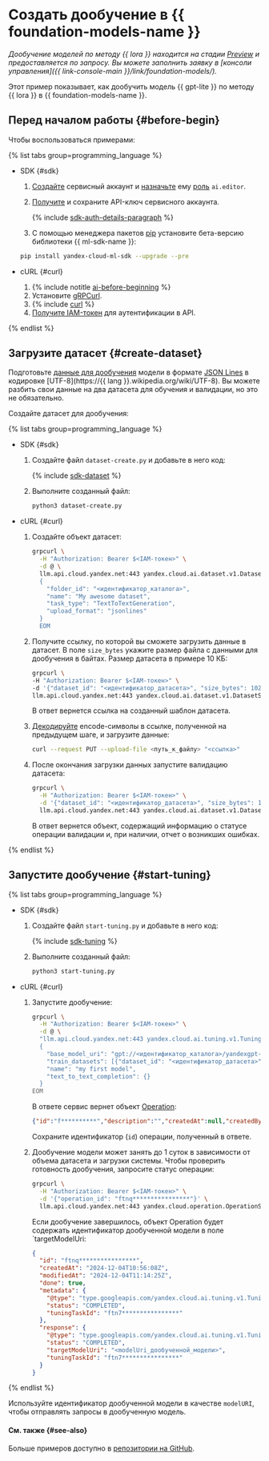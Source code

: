 # Создать дообучение в {{ foundation-models-name }}

_Дообучение моделей по методу {{ lora }} находится на стадии [Preview](../../../overview/concepts/launch-stages.md) и предоставляется по запросу. Вы можете заполнить заявку в [консоли управления]({{ link-console-main }}/link/foundation-models/)._

Этот пример показывает, как дообучить модель {{ gpt-lite }} по методу {{ lora }} в {{ foundation-models-name }}. 

## Перед началом работы {#before-begin}

Чтобы воспользоваться примерами:

{% list tabs group=programming_language %}

- SDK {#sdk}

  1. [Создайте](../../../iam/operations/sa/create.md) сервисный аккаунт и [назначьте](../../../iam/operations/sa/assign-role-for-sa.md) ему [роль](../../../foundation-models/security/index.md#languageModels-user) `ai.editor`.
  1. [Получите](../../../iam/operations/api-key/create.md) и сохраните API-ключ сервисного аккаунта.

      {% include [sdk-auth-details-paragraph](../../../_includes/foundation-models/sdk-auth-details-paragraph.md) %}
  1. С помощью менеджера пакетов [pip](https://pip.pypa.io/en/stable/) установите бета-версию библиотеки {{ ml-sdk-name }}:

    ```bash
    pip install yandex-cloud-ml-sdk --upgrade --pre
    ```

- cURL {#curl}

  1. {% include notitle [ai-before-beginning](../../../_includes/foundation-models/yandexgpt/ai-before-beginning.md) %}
  1. Установите [gRPCurl](https://github.com/fullstorydev/grpcurl).
  1. {% include [curl](../../../_includes/curl.md) %}
  1. [Получите IAM-токен](../../../iam/operations/iam-token/create.md) для аутентификации в API.

{% endlist %}

## Загрузите датасет {#create-dataset}

Подготовьте [данные для дообучения](../../concepts/tuning/index.md#generation-data) модели в формате [JSON Lines](https://jsonlines.org/) в кодировке [UTF-8](https://{{ lang }}.wikipedia.org/wiki/UTF-8). Вы можете разбить свои данные на два датасета для обучения и валидации, но это не обязательно. 

Создайте датасет для дообучения:

{% list tabs group=programming_language %}

- SDK {#sdk}

  1. Создайте файл `dataset-create.py` и добавьте в него код:

     {% include [sdk-dataset](../../../_includes/foundation-models/examples/dataset-sdk.md) %}

  1. Выполните созданный файл:

     ```bash
     python3 dataset-create.py
     ```

- cURL {#curl}

  1. Создайте объект датасет:
  
     ```bash
     grpcurl \
       -H "Authorization: Bearer $<IAM-токен>" \
       -d @ \
       llm.api.cloud.yandex.net:443 yandex.cloud.ai.dataset.v1.DatasetService/Create <<EOM
       {
         "folder_id": "<идентификатор_каталога>", 
         "name": "My awesome dataset", 
         "task_type": "TextToTextGeneration", 
         "upload_format": "jsonlines"
       }
       EOM
     ```

  1. Получите ссылку, по которой вы сможете загрузить данные в датасет. В поле `size_bytes` укажите размер файла с данными для дообучения в байтах. Размер датасета в примере 10 КБ: 
  
     ```bash
     grpcurl \
     -H "Authorization: Bearer $<IAM-токен>" \
     -d '{"dataset_id": "<идентификатор_датасета>", "size_bytes": 10240}' \
     llm.api.cloud.yandex.net:443 yandex.cloud.ai.dataset.v1.DatasetService/GetUploadDraftUrl
     ```

     В ответ вернется ссылка на созданный шаблон датасета.

  1. [Декодируйте](https://www.url-encode-decode.com/) encode-символы в ссылке, полученной на предыдущем шаге, и загрузите данные:
  
      ```bash 
      curl --request PUT --upload-file <путь_к_файлу> "<ссылка>"
      ```

  1. После окончания загрузки данных запустите валидацию датасета:
  
      ```bash
      grpcurl \
        -H "Authorization: Bearer $<IAM-токен>" \
        -d '{"dataset_id": "<идентификатор_датасета>", "size_bytes": 1024}' \
        llm.api.cloud.yandex.net:443 yandex.cloud.ai.dataset.v1.DatasetService/Validate
      ```

      В ответ вернется объект, содержащий информацию о статусе операции валидации и, при наличии, отчет о возникших ошибках.

{% endlist %}

## Запустите дообучение {#start-tuning}

{% list tabs group=programming_language %}

- SDK {#sdk}

  1. Создайте файл `start-tuning.py` и добавьте в него код:

     {% include [sdk-tuning](../../../_includes/foundation-models/examples/tuning-sdk.md) %}

  1. Выполните созданный файл:

     ```bash
     python3 start-tuning.py
     ```

- cURL {#curl}
  
  1. Запустите дообучение:
  
     ```bash
     grpcurl \
       -H "Authorization: Bearer $<IAM-токен>" \
       -d @ \
       "llm.api.cloud.yandex.net:443 yandex.cloud.ai.tuning.v1.TuningService/Tune" <<EOM
       {
         "base_model_uri": "gpt://<идентификатор_каталога>/yandexgpt-lite/latest",
         "train_datasets": [{"dataset_id": "<идентификатор_датасета>", "weight": 1.0}],
         "name": "my first model",
         "text_to_text_completion": {}
       } 
     EOM
     ```

     В ответе сервис вернет объект [Operation](../../../api-design-guide/concepts/operation.md):

     ```json
     {"id":"f**********","description":"","createdAt":null,"createdBy":"","modifiedAt":null,"done":false,"metadata":null}
     ```

     Сохраните идентификатор (`id`) операции, полученный в ответе.

  1. Дообучение модели может занять до 1 суток в зависимости от объема датасета и загрузки системы. Чтобы проверить готовность дообучения, запросите статус операции:
  
     ```bash
     grpcurl \
       -H "Authorization: Bearer $<IAM-токен>" \
       -d '{"operation_id": "ftnq****************"}' \
       llm.api.cloud.yandex.net:443 yandex.cloud.operation.OperationService/Get
     ```

     Если дообучение завершилось, объект Operation будет содержать идентификатор дообученной модели в поле `targetModelUri:

     ```json
     {
       "id": "ftnq****************",
       "createdAt": "2024-12-04T10:56:08Z",
       "modifiedAt": "2024-12-04T11:14:25Z",
       "done": true,
       "metadata": {
         "@type": "type.googleapis.com/yandex.cloud.ai.tuning.v1.TuningMetadata",
         "status": "COMPLETED",
         "tuningTaskId": "ftn7****************"
       },
       "response": {
         "@type": "type.googleapis.com/yandex.cloud.ai.tuning.v1.TuningResponse",
         "status": "COMPLETED",
         "targetModelUri": "<modelUri_дообученной_модели>",
         "tuningTaskId": "ftn7****************"
       }
     }
     ```


{% endlist %}

Используйте идентификатор дообученной модели в качестве `modelURI`, чтобы отправлять запросы в дообученную модель.

#### См. также {#see-also}

Больше примеров доступно в [репозитории на GitHub](https://github.com/yandex-cloud/yandex-cloud-ml-sdk/tree/classifiers_tuning/examples/sync/tuning).
